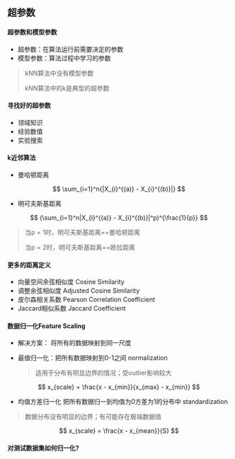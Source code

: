 ## 超参数

#### 超参数和模型参数

* 超参数：在算法运行前需要决定的参数
* 模型参数：算法过程中学习的参数

> kNN算法中没有模型参数
>
> kNN算法中的k是典型的超参数

#### 寻找好的超参数

* 领域知识
* 经验数值
* 实验搜索

#### k近邻算法

* 曼哈顿距离

$$
\sum_{i=1}^n{|X_{i}^{(a)} - X_{i}^{(b)}|}
$$



* 明可夫斯基距离

$$
(\sum_{i=1}^n|X_{i}^{(a)} - X_{i}^{(b)}|^p)^{\frac{1}{p}}
$$

> 当p = 1时，明可夫斯基距离==曼哈顿距离
>
> 当p = 2时，明可夫斯基距离==欧拉距离

#### 更多的距离定义

* 向量空间余弦相似度 Cosine Similarity
* 调整余弦相似度 Adjusted Cosine Similarity
* 皮尔森相关系数 Pearson Correlation Coefficient
* Jaccard相似系数 Jaccard Coefficient

#### 数据归一化Feature Scaling

* 解决方案： 将所有的数据映射到同一尺度

* 最值归一化：把所有数据映射到0-1之间 normalization 

  > 适用于分布有明显边界的情况；受outlier影响较大

$$
x_{scale} = \frac{x - x_{min}}{x_{max} - x_{min}}
$$

* 均值方差归一化 把所有数据归一到均值为0方差为1的分布中  standardization

> 数据分布没有明显的边界；有可能存在极端数据值

$$
x_{scale} = \frac{x - x_{mean}}{S}
$$

#### 对测试数据集如何归一化?

